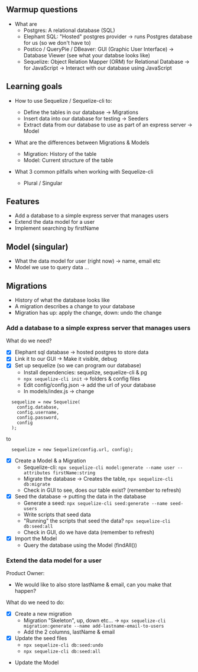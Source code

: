 ## Warmup questions

- What are
  - Postgres: A relational database (SQL)
  - Elephant SQL: "Hosted" postgres provider
    -> runs Postgres database for us (so we don't have to)
  - Postico / QueryPie / DBeaver: GUI (Graphic User Interface)
    -> Database Viewer (see what your databse looks like)
  - Sequelize: Object Relation Mapper (ORM) for Relational Database
    -> for JavaScript -> Interact with our database using JavaScript

## Learning goals

- How to use Sequelize / Sequelize-cli to:

  - Define the tables in our database -> Migrations
  - Insert data into our database for testing -> Seeders
  - Extract data from our database to use as part of an express server -> Model

- What are the differences between Migrations & Models

  - Migration: History of the table
  - Model: Current structure of the table

- What 3 common pitfalls when working with Sequelize-cli
  - Plural / Singular

## Features

- Add a database to a simple express server that manages users
- Extend the data model for a user
- Implement searching by firstName

## Model (singular)

- What the data model for user (right now) -> name, email etc
- Model we use to query data ...

## Migrations

- History of what the database looks like
- A migration describes a change to your database
- Migration has up: apply the change, down: undo the change

### Add a database to a simple express server that manages users

What do we need?

- [x] Elephant sql database -> hosted postgres to store data
- [x] Link it to our GUI -> Make it visible, debug
- [x] Set up sequelize (so we can program our database)
  - Install dependencies: sequelize, sequelize-cli & pg
  - `npx sequelize-cli init` -> folders & config files
  - Edit config/config.json -> add the url of your database
  - In models/index.js -> change

```
  sequelize = new Sequelize(
    config.database,
    config.username,
    config.password,
    config
  );
```

to

```
  sequelize = new Sequelize(config.url, config);
```

- [x] Create a Model & a Migration
  - Sequelize-cli: `npx sequelize-cli model:generate --name user --attributes firstName:string`
  - Migrate the database -> Creates the table, `npx sequelize-cli db:migrate`
  - Check in GUI to see, does our table exist? (remember to refresh)
- [x] Seed the database -> putting the data in the database
  - Generate a seed: `npx sequelize-cli seed:generate --name seed-users`
  - Write scripts that seed data
  - "Running" the scripts that seed the data? `npx sequelize-cli db:seed:all`
  - Check in GUI, do we have data (remember to refresh)
- [x] Import the Model
  - Query the database using the Model (findAll())

### Extend the data model for a user

Product Owner:

- We would like to also store lastName & email, can you make that happen?

What do we need to do:

- [x] Create a new migration
  - Migration "Skeleton", up, down etc...
    -> `npx sequelize-cli migration:generate --name add-lastname-email-to-users`
  - Add the 2 columns, lastName & email
- [x] Update the seed files
  - `npx sequelize-cli db:seed:undo`
  - `npx sequelize-cli db:seed:all`
- Update the Model
